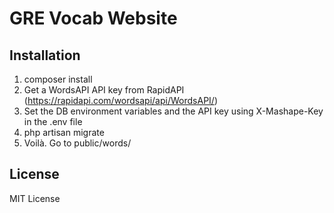 # GRE Vocab Website

## Installation

1. composer install
2. Get a WordsAPI API key from RapidAPI (https://rapidapi.com/wordsapi/api/WordsAPI/)
3. Set the DB environment variables and the API key using X-Mashape-Key in the .env file
4. php artisan migrate
5. Voilà. Go to public/words/

## License

MIT License
